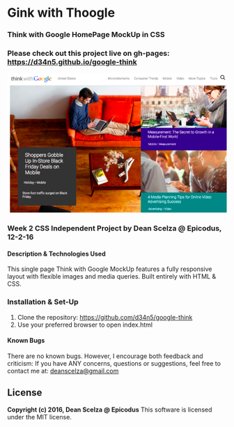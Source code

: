 # Gink with Thoogle #

### Think with Google HomePage MockUp in CSS ###

### Please check out this project live on gh-pages: https://d34n5.github.io/google-think ###

![screenshot](img/ss.png)

### Week 2 CSS Independent Project by Dean Scelza @ Epicodus, 12-2-16 ###

#### Description & Technologies Used ####
This single page Think with Google MockUp features a fully responsive layout with flexible images and media queries.
Built entirely with HTML & CSS.

### Installation & Set-Up ###
1. Clone the repository: https://github.com/d34n5/google-think
2. Use your preferred browser to open index.html

#### Known Bugs ####
There are no known bugs.  However, I encourage both feedback and criticism: If you have ANY concerns, questions or suggestions, feel free to contact me at:  deanscelza@gmail.com

## License ##
**Copyright (c) 2016, Dean Scelza @ Epicodus**
This software is licensed under the MIT license.
